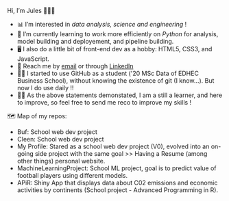 Hi, I’m Jules 🧔🏻‍♂️

- 📊 I’m interested in *data analysis, science and engineering* !
- 🐍 I’m currently learning to work more efficiently on *Python* for analysis, model building and deployement, and pipeline building.
- 🖥 I also do a little bit of front-end dev as a hobby: HTML5, CSS3, and JavaScript.
- 📧 Reach me by [email](mailto:jules.guillot@edhec.com) or through [LinkedIn](https://www.linkedin.com/in/jules-guillot)
- 😶‍🌫️ I started to use GitHub as a student ('20 MSc Data of EDHEC Business School), without knowing the existence of git (I know...). But now I do use daily !!
- 👶🏻 As the above statements demonstated, I am a still a learner, and here to improve, so feel free to send me reco to improve my skills !

🗺 Map of my repos:

- Buf: School web dev project
- Cleen: School web dev project
- My Profile: Stared as a school web dev project (V0), evolved into an on-going side project with the same goal >> Having a Resume (among other things) personal website.
- MachineLearningProject: School ML project, goal is to predict value of football players using different models.
- APiR: Shiny App that displays data about C02 emissions and economic activities by continents (School project - Advanced Programming in R).
